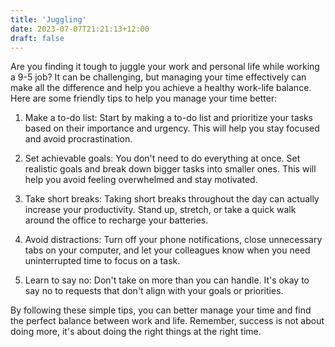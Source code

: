 ```yaml
---
title: 'Juggling'
date: 2023-07-07T21:21:13+12:00
draft: false
---
```


Are you finding it tough to juggle your work and personal life while working a 9-5 job? It can be challenging, but managing your time effectively can make all the difference and help you achieve a healthy work-life balance. Here are some friendly tips to help you manage your time better:

1. Make a to-do list: Start by making a to-do list and prioritize your tasks based on their importance and urgency. This will help you stay focused and avoid procrastination.

2. Set achievable goals: You don't need to do everything at once. Set realistic goals and break down bigger tasks into smaller ones. This will help you avoid feeling overwhelmed and stay motivated.

3. Take short breaks: Taking short breaks throughout the day can actually increase your productivity. Stand up, stretch, or take a quick walk around the office to recharge your batteries.

4. Avoid distractions: Turn off your phone notifications, close unnecessary tabs on your computer, and let your colleagues know when you need uninterrupted time to focus on a task.

5. Learn to say no: Don't take on more than you can handle. It's okay to say no to requests that don't align with your goals or priorities.

By following these simple tips, you can better manage your time and find the perfect balance between work and life. Remember, success is not about doing more, it's about doing the right things at the right time.

